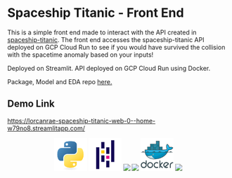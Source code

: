 # Spaceship Titanic - Front End
This is a simple front end made to interact with the API created in [spaceship-titanic](https://github.com/lorcanrae/spaceship-titanic).
The front end accesses the spaceship-titanic API deployed on GCP Cloud Run to see if you would have survived the collision with the spacetime anomaly based on your inputs!

Deployed on Streamlit. API deployed on GCP Cloud Run using Docker.

Package, Model and EDA repo [here.](https://github.com/lorcanrae/spaceship-titanic)

## Demo Link

https://lorcanrae-spaceship-titanic-web-0--home-w79no8.streamlitapp.com/

<p align='center', float='left'>
  <img src='https://raw.githubusercontent.com/devicons/devicon/master/icons/python/python-original.svg' width='75'>
  <img src='https://raw.githubusercontent.com/devicons/devicon/2ae2a900d2f041da66e950e4d48052658d850630/icons/pandas/pandas-original.svg' width='75'>
  <img src='https://upload.wikimedia.org/wikipedia/commons/0/05/Scikit_learn_logo_small.svg' width='75'>
  <img src='https://www.vectorlogo.zone/logos/google_cloud/google_cloud-icon.svg' width='75'>
  <img src='https://raw.githubusercontent.com/devicons/devicon/master/icons/docker/docker-original-wordmark.svg' width='75'>
  <img src='https://streamlit.io/images/brand/streamlit-mark-color.png' width='75'>
</p>
